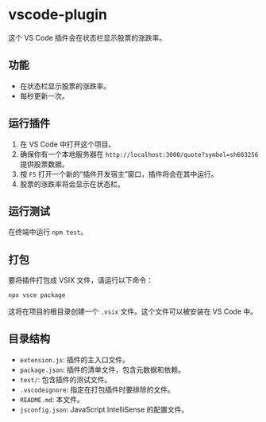 # vscode-plugin

这个 VS Code 插件会在状态栏显示股票的涨跌率。

## 功能

- 在状态栏显示股票的涨跌率。
- 每秒更新一次。

## 运行插件

1. 在 VS Code 中打开这个项目。
2. 确保你有一个本地服务器在 `http://localhost:3000/quote?symbol=sh603256` 提供股票数据。
3. 按 `F5` 打开一个新的“插件开发宿主”窗口，插件将会在其中运行。
4. 股票的涨跌率将会显示在状态栏。

## 运行测试

在终端中运行 `npm test`。

## 打包

要将插件打包成 VSIX 文件，请运行以下命令：

```bash
npx vsce package
```

这将在项目的根目录创建一个 `.vsix` 文件。这个文件可以被安装在 VS Code 中。

## 目录结构

- `extension.js`: 插件的主入口文件。
- `package.json`: 插件的清单文件，包含元数据和依赖。
- `test/`: 包含插件的测试文件。
- `.vscodeignore`: 指定在打包插件时要排除的文件。
- `README.md`: 本文件。
- `jsconfig.json`: JavaScript IntelliSense 的配置文件。